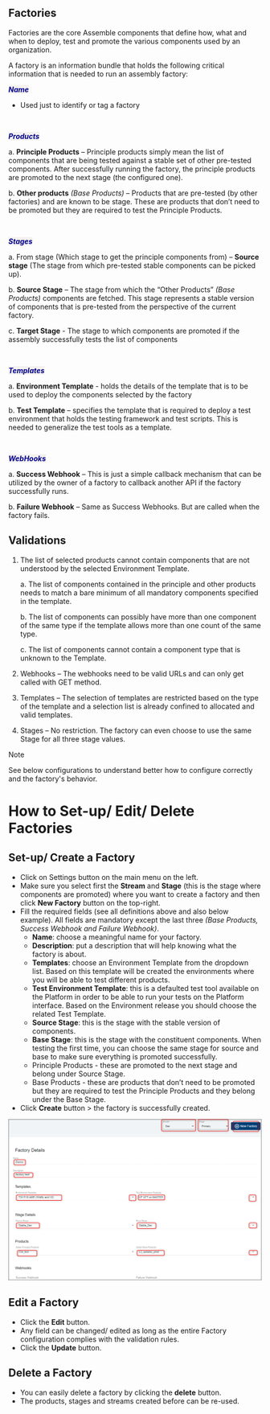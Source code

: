 
## Factories ##

Factories are the core Assemble components that define how, what and when to deploy, test and promote the various components used by an organization. 

A factory is an information bundle that holds the following critical information that is needed to run an assembly factory:


*<span style="background-color: #f4f1ef;color: DarkBlue;"><b>Name</b></span>* &nbsp;

- Used just to identify or tag a factory

<br>

*<span style="background-color: #f4f1ef;color: DarkBlue;"><b>Products</b></span>* &nbsp;

a. **Principle Products** – Principle products simply mean the list of components that are being tested against a stable set of other pre-tested components. After successfully running the factory, the principle products are promoted to the next stage (the configured one).

b. **Other products** *(Base Products)* – Products that are pre-tested (by other factories) and are known to be stage.  These are products that don’t need to be promoted but they are required to test the Principle Products.

<br>

*<span style="background-color: #f4f1ef;color: DarkBlue;"><b>Stages</b></span>* &nbsp;

a. From stage (Which stage to get the principle components from) – **Source stage** (The stage from which pre-tested stable components can be picked up).

b. **Source Stage** – The stage from which the “Other Products” *(Base Products)* components are fetched. This stage represents a stable version of components that is pre-tested from the perspective of the current factory.

c. **Target Stage** - The stage to which components are promoted if the assembly successfully tests the list of components

<br>

*<span style="background-color: #f4f1ef;color: DarkBlue;"><b>Templates</b></span>* &nbsp;

a. **Environment Template** - holds the details of the template that is to be used to deploy the components selected by the factory

b. **Test Template** – specifies the template that is required to deploy a test environment that holds the testing framework and test scripts. This is needed to generalize the test tools as a template.

<br>

*<span style="background-color: #f4f1ef;color: DarkBlue;"><b>WebHooks</b></span>* &nbsp;

a. **Success Webhook** – This is just a simple callback mechanism that can be utilized by the owner of a factory to callback another API if the factory successfully runs.

b. **Failure Webhook** – Same as Success Webhooks. But are called when the factory fails.

## Validations ##

1. The list of selected products cannot contain components that are not understood by the selected Environment Template. 

    a. The list of components contained in the principle and other products needs to match a bare minimum of all mandatory components specified in the template.

    b. The list of components can possibly have more than one component of the same type if the template allows more than one count of the same type.

    c. The list of components cannot contain a component type that is unknown to the Template.

2. Webhooks – The webhooks need to be valid URLs and can only get called with GET method.

3. Templates – The selection of templates are restricted based on the type of the template and a selection list is already confined to allocated and valid templates.

4. Stages – No restriction. The factory can even choose to use the same Stage for all three stage values.


> [!Note]
> See below configurations to understand better how to configure correctly and the factory's behavior.

# How to Set-up/ Edit/ Delete Factories 

## Set-up/ Create a Factory ##

- Click on Settings button on the main menu on the left.
- Make sure you select first the **Stream** and **Stage** (this is the stage where components are promoted) where you want to create a factory and then click **New Factory** button on the top-right.
- Fill the required fields (see all definitions above and also below example). All fields are mandatory except the last three *(Base Products, Success Webhook and Failure Webhook)*. 
    - **Name**: choose a meaningful name for your factory.
    - **Description**: put a description that will help knowing what the factory is about.
    - **Templates**: choose an Environment Template from the dropdown list. Based on this template will be created the environments where you will be able to test different products.
    - **Test Environment Template**: this is a defaulted test tool available on the Platform in order to be able to run your tests on the Platform interface. Based on the Environment release you should choose the related Test Template.
    - **Source Stage**: this is the stage with the stable version of components. 
    - **Base Stage**: this is the stage with the constituent components. When testing the first time, you can choose the same stage for source and base to make sure everything is promoted successfully.
    - Principle Products - these are promoted to the next stage and belong under Source Stage.
    - Base Products - these are products that don’t need to be promoted but they are required to test the Principle Products and they belong under the Base Stage.
- Click **Create** button > the factory is successfully created. 


![](./images/factory-create.png)

## Edit a Factory ##

- Click the **Edit** button.
- Any field can be changed/ edited as long as the entire Factory configuration complies with the validation rules.
- Click the **Update** button.


## Delete a Factory ##

- You can easily delete a factory by clicking the **delete** button.
- The products, stages and streams created before can be re-used.


